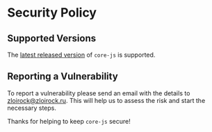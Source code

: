 # Security Policy

## Supported Versions

The [latest released version](https://github.com/zloirock/core-js/releases) of `core-js` is supported.

## Reporting a Vulnerability

To report a vulnerability please send an email with the details to [zloirock@zloirock.ru](mailto:zloirock@zloirock.ru).
This will help us to assess the risk and start the necessary steps.

Thanks for helping to keep `core-js` secure!
